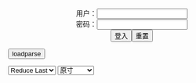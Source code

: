 <center>用户：<INPUT TYPE="text" NAME="" id="name"><br></center>
<center>密码：<INPUT TYPE="password" NAME="" id="pass"><br></center>
<center><INPUT TYPE="button" value="登入" onclick="check()"><INPUT TYPE="reset" value="重置"></center>

<div style="display: none" id="mdm" name="dmd">
  <button onclick="location.reload()">Cover 0</button>
</div>

<button style="display: none" name="dmd" onclick="toggleb()">toggle</button>
<button onclick="loadparse()">loadparse</button>

<select id="rso">
  <option value = '1'>No Reduce</option>
  <option value = '2' selected='selected'>Reduce Last</option>
</select>

<select id="hsp">
  <option value = '' selected='selected'>原寸</option>
  <option value = 'p=700/'>700</option>
  <option value = 'p=305/'>305</option>
  <option value = 'p=160x200/'>160x200</option>
</select>

<br>
<div style="display: none" id="mdc" name="dmd">
</div>

<pre style="display: none" id = "raw">
<!-- 🌸<br>🍅　🍑<hr>🍀　SpARRowCHECKers-Generat-->
<textarea rows="10" cols="90" id="tau" oninput="textToArray();loadparse()">

https://static5.hentai-cosplays.com/upload/20210731/234/238759/p=700/25.jpg
https://static6.hentai-cosplays.com/upload/20211231/268/273724/p=700/15.jpg
https://static2.hentai-cosplays.com/upload/20180610/82/83654/p=700/268.jpg
https://static5.hentai-cosplays.com/upload/20210705/228/233343/p=700/44.jpg
https://static5.hentai-cosplays.com/upload/20210705/228/233338/p=700/36.jpg
https://static6.hentai-cosplays.com/upload/20211224/264/269414/p=700/150.jpg
https://static6.hentai-cosplays.com/upload/20211222/262/267857/p=700/12.jpg
https://static6.hentai-cosplays.com/upload/20211226/265/270972/p=700/42.jpg
https://static4.hentai-cosplays.com/upload/20210228/209/213613/p=700/93.jpg
https://static6.hentai-cosplays.com/upload/20211223/262/268243/p=700/81.jpg
https://static10.porn-images-xxx.com/upload/20211217/981/1004465/p=700/68.jpg
https://static10.porn-images-xxx.com/upload/20211223/992/1014787/p=700/21.jpg
https://static5.hentai-cosplays.com/upload/20210924/239/244609/p=700/36.jpg
https://static4.hentai-cosplays.com/upload/20210601/226/231040/p=700/257.jpg
https://static2.hentai-cosplays.com/upload/20200916/176/179201/p=700/19.jpg
https://static2.hentai-cosplays.com/upload/20201117/185/189319/p=700/23.jpg
https://static5.hentai-cosplays.com/upload/20210707/229/233519/p=700/45.jpg
https://static2.hentai-cosplays.com/upload/20200216/149/151680/p=700/200.jpg
https://static.hentai-cosplays.com/upload/20130428/2/1451/p=700/217.jpg
https://static5.hentai-cosplays.com/upload/20211209/250/255568/p=700/36.jpg
https://static.hentai-cosplays.com/upload/20130501/2/1426/p=700/12.jpg
https://static.hentai-cosplays.com/upload/20110925/3/2736/p=700/200.jpg
https://static10.porn-images-xxx.com/upload/20211210/976/999181/p=700/56.jpg
https://static2.hentai-cosplays.com/upload/20201107/185/188791/p=700/35.jpg
https://static5.hentai-cosplays.com/upload/20210921/239/244462/p=700/64.jpg
https://static5.hentai-cosplays.com/upload/20211004/241/246221/p=700/9.jpg
https://static6.hentai-cosplays.com/upload/20211215/256/261931/p=700/13.jpg
https://static6.hentai-cosplays.com/upload/20211214/256/261121/p=700/17.jpg
https://static2.hentai-cosplays.com/upload/20200408/163/166101/p=700/28.jpg
https://static2.hentai-cosplays.com/upload/20180528/81/82063/p=700/56.jpg
https://static4.porn-images-xxx.com/upload/20200316/791/809463/p=700/32.jpg
https://static5.hentai-cosplays.com/upload/20210927/240/244880/p=700/50.jpg
https://static3.hentai-cosplays.com/upload/20210114/206/210866/p=700/12.jpg
https://static4.hentai-cosplays.com/upload/20210621/227/232285/p=700/137.jpg
https://static7.porn-images-xxx.com/upload/20200617/826/845342/p=700/80.jpg
https://static6.hentai-cosplays.com/upload/20211231/268/273781/p=700/17.jpg

</textarea><br><!-- 🍀<br>🍑　🍅<hr>🌸 -->

<textarea rows="30" cols="100" id="tar" oninput="loadparse()">

<font size="2"><b>
【沖田凜花 Rinka】FateGradn Order - マシュ YD Dancer ver. [15P] - エロコスプレ</b></font><br>
https://ja.hentai-cosplays.com/image/okita-reika-rinka-fategradn-order-mash-yd-dancer-ver-15p/

https://static6.hentai-cosplays.com/upload/20211231/268/273724/p=700/15.jpg

<font size="1" style="color:#DCDCDC"><b>2021/12/31 下午5:31:46</b></font><br>

<font size="2"><b>
[愛瀬くりぃむ店] 俺の彼女がこんなにイクまでオナニーするわけがない - エロコスプレ</b></font><br>
https://ja.hentai-cosplays.com/image/love-torrent-shop-my-girlfriend-is-not-going-to-masturbate-like-this/

https://static2.hentai-cosplays.com/upload/20180610/82/83654/p=700/268.jpg

<font size="1" style="color:#DCDCDC"><b>2021/12/31 下午5:36:43</b></font><br>

<font size="2"><b>
Pattie Cosplay Bulma Microbikini - エロコスプレ</b></font><br>
https://ja.hentai-cosplays.com/image/pattie-cosplay-bulma-microbikini/

https://static5.hentai-cosplays.com/upload/20210705/228/233343/p=700/44.jpg

<font size="1" style="color:#DCDCDC"><b>2021/12/30 下午9:06:21</b></font><br>

<font size="2"><b>
Pattie Cosplay Reverse BunnyGirl - エロコスプレ</b></font><br>
https://ja.hentai-cosplays.com/image/pattie-cosplay-reverse-bunnygirl/

https://static5.hentai-cosplays.com/upload/20210706/228/233384/p=700/35.jpg
https://static5.hentai-cosplays.com/upload/20210706/228/233384/p=700/36.jpg
https://static5.hentai-cosplays.com/upload/20210706/228/233384/p=700/37.jpg

<font size="1" style="color:#DCDCDC"><b>2021/12/30 下午9:07:41</b></font><br>

<font size="2"><b>
Pattie Cosplay Nagatoro Swimsuit - エロコスプレ</b></font><br>
https://ja.hentai-cosplays.com/image/pattie-cosplay-nagatoro-swimsuit/

https://static5.hentai-cosplays.com/upload/20210705/228/233338/p=700/36.jpg

<font size="1" style="color:#DCDCDC"><b>2021/12/30 下午9:12:00</b></font><br>

<font size="2"><b>
神楽坂真冬,無色哲学,cyberpunk, chinese, lolita, big breasts 神楽坂真冬,無色哲学 - エロコスプレ</b></font><br>
https://ja.hentai-cosplays.com/image/cyberpunk-chinese-lolita-big-breasts-/

https://static6.hentai-cosplays.com/upload/20211224/264/269414/p=700/150.jpg

<font size="1" style="color:#DCDCDC"><b>2021/12/30 下午9:05:10</b></font><br>

<font size="2"><b>
Ain Nguyen Asuna & Nagatoro - エロコスプレ</b></font><br>
https://ja.hentai-cosplays.com/image/ain-nguyen-asuna--nagatoro/

https://static6.hentai-cosplays.com/upload/20211222/262/267857/p=700/12.jpg

<font size="1" style="color:#DCDCDC"><b>2021/12/30 下午8:55:49</b></font><br>

<font size="2"><b>
[PingPing] Mashu - エロコスプレ</b></font><br>
https://ja.hentai-cosplays.com/image/pingping-mashu/

https://static6.hentai-cosplays.com/upload/20211226/265/270972/p=700/42.jpg

<font size="1" style="color:#DCDCDC"><b>2021/12/30 下午8:57:43</b></font><br>

<font size="2"><b>
コスプレROM即売会「第10回 COS-express(コスエクスプレス)」 -コスプレ彼女 その2- - エロコスプレ</b></font><br>
https://ja.hentai-cosplays.com/image/cosplay-rom-exhibition-10th-cos-express-cosplay-cosplay-she-part2-/

https://static3.porn-images-xxx.com/upload/20171013/482/492813/p=700/1.jpg
https://static3.porn-images-xxx.com/upload/20171013/482/492813/p=700/8.jpg
https://static3.porn-images-xxx.com/upload/20171013/482/492813/p=700/9.jpg
https://static3.porn-images-xxx.com/upload/20171013/482/492813/p=700/11.jpg
https://static3.porn-images-xxx.com/upload/20171013/482/492813/p=700/13.jpg

<font size="1" style="color:#DCDCDC"><b>2021/12/30 下午3:04:15</b></font><br>

<font size="2"><b>
Anachuu - Jeanne Alter - エロコスプレ</b></font><br>
https://ja.hentai-cosplays.com/image/anachuu-jeanne-alter/

https://static4.hentai-cosplays.com/upload/20210228/209/213613/p=700/93.jpg

<font size="1" style="color:#DCDCDC"><b>2021/12/30 下午2:23:01</b></font><br>

<font size="2"><b>
[Cosplayer] Sameki - エロコスプレ</b></font><br>
https://ja.hentai-cosplays.com/image/cosplayer-sameki-9/

https://static6.hentai-cosplays.com/upload/20211223/262/268243/p=700/81.jpg

<font size="1" style="color:#DCDCDC"><b>2021/12/30 下午2:16:51</b></font><br>

<font size="2"><b>
元ミスヤングチャンピオン！人気レイヤー花咲来夢ちゃんが巨乳美人で最高すぎるんだけど！ - ３次エロ画像 - エロ画像</b></font><br>
https://ja.porn-images-xxx.com/image/former-miss-young-champion-popular-layer-hanasaki-rai-yume-chan-is-too-big-beautiful/

https://static10.porn-images-xxx.com/upload/20211229/1001/1024378/p=700/1.jpg
https://static10.porn-images-xxx.com/upload/20211229/1001/1024378/p=700/2.jpg
https://static10.porn-images-xxx.com/upload/20211229/1001/1024378/p=700/3.jpg
https://static10.porn-images-xxx.com/upload/20211229/1001/1024378/p=700/5.jpg
https://static10.porn-images-xxx.com/upload/20211229/1001/1024378/p=700/6.jpg

<font size="1" style="color:#DCDCDC"><b>2021/12/30 下午2:03:33</b></font><br>

<font size="2"><b>
過激に脱いじゃうコスプレイヤーの抜けるオナニー向け画像 Vol.68 - ３次エロ画像 - エロ画像</b></font><br>
https://ja.porn-images-xxx.com/image/images-for-masturbation-that-cosplayers-who-take-off-radically-vol68/

https://static10.porn-images-xxx.com/upload/20211217/981/1004465/p=700/68.jpg

<font size="1" style="color:#DCDCDC"><b>2021/12/30 下午1:59:52</b></font><br>

<font size="2"><b>
2B NieR: Automata by Lady.melamori - エロコスプレ</b></font><br>
https://ja.hentai-cosplays.com/image/2b-nier-automata-by-ladymelamori/

https://static5.hentai-cosplays.com/upload/20211208/248/253027/p=700/1.jpg
https://static5.hentai-cosplays.com/upload/20211208/248/253027/p=700/2.jpg

<font size="1" style="color:#DCDCDC"><b>2021/12/30 下午1:58:27</b></font><br>

<font size="2"><b>
ドスケベマシュのコスプレしてるエロ画像 part4 - ３次エロ画像 - エロ画像</b></font><br>
https://ja.porn-images-xxx.com/image/erotic-image-that-is-cosplaying-dosukebemash-part4/

https://static10.porn-images-xxx.com/upload/20211222/989/1012372/1.jpg
https://static10.porn-images-xxx.com/upload/20211222/989/1012372/2.jpg
https://static10.porn-images-xxx.com/upload/20211222/989/1012372/10.jpg
https://static10.porn-images-xxx.com/upload/20211222/989/1012372/11.jpg
https://static10.porn-images-xxx.com/upload/20211222/989/1012372/13.jpg
https://static10.porn-images-xxx.com/upload/20211222/989/1012372/14.jpg
https://static10.porn-images-xxx.com/upload/20211222/989/1012372/26.jpg

<font size="1" style="color:#DCDCDC"><b>2021/12/30 上午10:30:05</b></font><br>

<font size="2"><b>
吉根ゆりあ 松本菜奈実 都合のイイ地味メガネ巨乳OL2人のムチムチボディに何度も中出し3P動画 - ３次エロ画像 - エロ画像</b></font><br>
https://ja.porn-images-xxx.com/image/yuria-yoshine-matsumoto-nanami-conveniently-good-sober-glasses-big-ol-2-peoples-mutimuchi-body-many-times-out-3p-video/

https://static9.porn-images-xxx.com/upload/20210907/928/949675/p=700/1.jpg
https://static9.porn-images-xxx.com/upload/20210907/928/949675/p=700/2.jpg
https://static9.porn-images-xxx.com/upload/20210907/928/949675/p=700/4.jpg
https://static9.porn-images-xxx.com/upload/20210907/928/949675/p=700/5.jpg
https://static9.porn-images-xxx.com/upload/20210907/928/949675/p=700/6.jpg
https://static9.porn-images-xxx.com/upload/20210907/928/949675/p=700/13.jpg
https://static9.porn-images-xxx.com/upload/20210907/928/949675/p=700/14.jpg
https://static9.porn-images-xxx.com/upload/20210907/928/949675/p=700/15.jpg
https://static9.porn-images-xxx.com/upload/20210907/928/949675/p=700/18.jpg
https://static9.porn-images-xxx.com/upload/20210907/928/949675/p=700/25.jpg
https://static9.porn-images-xxx.com/upload/20210907/928/949675/p=700/26.jpg
https://static9.porn-images-xxx.com/upload/20210907/928/949675/p=700/27.jpg
https://static9.porn-images-xxx.com/upload/20210907/928/949675/p=700/32.jpg
https://static9.porn-images-xxx.com/upload/20210907/928/949675/33.jpg
https://static9.porn-images-xxx.com/upload/20210907/928/949675/p=700/38.jpg
https://static9.porn-images-xxx.com/upload/20210907/928/949675/42.jpg
https://static9.porn-images-xxx.com/upload/20210907/928/949675/43.jpg
https://static9.porn-images-xxx.com/upload/20210907/928/949675/p=700/47.jpg
https://static9.porn-images-xxx.com/upload/20210907/928/949675/p=700/48.png

<font size="1" style="color:#DCDCDC"><b>2021/12/30 上午10:19:57</b></font><br>

<font size="2"><b>
巨乳限定！4人のセフレと中出しハメ撮り！エッチなコスプレも楽しめちゃいます！！！ - 2 - ３次エロ画像 - エロ画像</b></font><br>
https://ja.porn-images-xxx.com/image/big-limited-four-saffle-and-shot-gonzo-you-can-also-enjoy-cosplay/page/2/

https://static10.porn-images-xxx.com/upload/20211223/992/1014787/p=700/21.jpg

<font size="1" style="color:#DCDCDC"><b>2021/12/30 上午10:34:32</b></font><br>

<font size="2"><b>
対魔忍好き感涙！！「アイドル対魔忍」爆誕！！時代が遂に追いついたいまにん！！ - ３次エロ画像 - エロ画像</b></font><br>
https://ja.porn-images-xxx.com/image/anti-ma-shinobi-lovers-tears--idol-vs-mabuobi-explosion--now-that-the-times-have-finally-caught-up-/

https://static10.porn-images-xxx.com/upload/20211227/997/1020169/p=700/1.jpg
https://static10.porn-images-xxx.com/upload/20211227/997/1020169/3.jpg

<font size="1" style="color:#DCDCDC"><b>2021/12/30 上午10:17:13</b></font><br>

<font size="2"><b>
Meryl Sama - Mona Bikini - エロコスプレ</b></font><br>
https://ja.hentai-cosplays.com/image/meryl-sama-mona-bikini/

<font size="1" style="color:#DCDCDC"><b>2021/12/21 下午2:23:37</b></font><br>

<font size="2"><b>
Mery Valmonti (2021-05-30) - エロコスプレ</b></font><br>
https://ja.hentai-cosplays.com/image/mery-valmonti-2021-05-30/

<font size="1" style="color:#DCDCDC"><b>2021/12/21 下午2:36:46</b></font><br>

<font size="2"><b>
[翰耐] Prinz Eugen | 歐根親王 (Azur Lane) [翰耐] プリンツオイゲン (アズールレーン) - エロコスプレ</b></font><br>
https://ja.hentai-cosplays.com/image/-prinz-eugen---azur-lane---/

<font size="1" style="color:#DCDCDC"><b>2021/12/21 下午2:28:52</b></font><br>

<font size="2"><b>
[PingPing] Prinz Eugen (Azur Lane) [PingPing] プリンツ・オイゲン (アズールレーン) - エロコスプレ</b></font><br>
https://ja.hentai-cosplays.com/image/pingping-prinz-eugen-azur-lane-pingping--/

<font size="1" style="color:#DCDCDC"><b>2021/12/21 下午2:27:55</b></font><br>

<font size="2"><b>
KuukoW - Mona - エロコスプレ</b></font><br>
https://ja.hentai-cosplays.com/image/kuukow-mona/

https://static5.hentai-cosplays.com/upload/20210820/236/241587/12.jpg
https://static5.hentai-cosplays.com/upload/20210820/236/241587/26.jpg
https://static5.hentai-cosplays.com/upload/20210820/236/241587/27.jpg
https://static5.hentai-cosplays.com/upload/20210820/236/241587/34.jpg

<font size="1" style="color:#DCDCDC"><b>2021/12/21 下午2:34:32</b></font><br>

<font size="2"><b>
Chameleahn - Tatsumaki - エロコスプレ</b></font><br>
https://ja.hentai-cosplays.com/image/chameleahn-tatsumaki/

https://static5.hentai-cosplays.com/upload/20210731/234/238759/p=700/25.jpg

<font size="1" style="color:#DCDCDC"><b>2022/1/17 下午5:00:20</b></font><br>

<font size="2"><b>
Shokuzai Empty 饰罪enpty - エロコスプレ</b></font><br>
https://ja.hentai-cosplays.com/image/shokuzai-empty-enpty/

<font size="1" style="color:#DCDCDC"><b>2021/12/15 下午2:31:38</b></font><br>

<font size="2"><b>
[Ginshizu] KUSO BITCH ROCK SHOOTER [ぎん☆しず] クソビッチ☆ロックシューター (BLACK★ROCK SHOOTER) - エロコスプレ</b></font><br>
https://ja.hentai-cosplays.com/image/ginshizu-kuso-bitch-rock-shooter---blackrock-shooter-1/

<font size="1" style="color:#DCDCDC"><b>2021/12/15 下午2:54:32</b></font><br>

<font size="2"><b>
Valentina Kryp - Bayonetta 1 - エロコスプレ</b></font><br>
https://ja.hentai-cosplays.com/image/valentina-kryp-bayonetta-1/

<font size="1" style="color:#DCDCDC"><b>2021/12/14 下午2:11:00</b></font><br>

<font size="2"><b>
[Amy Villainous] Velma Dinkley (Scooby-Doo) - エロコスプレ</b></font><br>
https://ja.hentai-cosplays.com/image/amy-villainous-velma-dinkley-scooby-doo-1/

<font size="1" style="color:#DCDCDC"><b>2021/12/15 上午10:50:10</b></font><br>

<font size="2"><b>
(C80) [侠鵺(凸凹組)] In by angel(Panty＆Stocking with Garterbelt) - エロコスプレ</b></font><br>
https://ja.hentai-cosplays.com/image/c80--in-by-angelpantystocking-with-garterbelt-1/

<font size="1" style="color:#DCDCDC"><b>2021/12/15 上午10:37:29</b></font><br>

<font size="2"><b>
Azami – Yu Miaoyi - エロコスプレ</b></font><br>
https://ja.hentai-cosplays.com/image/azami--yu-miaoyi/

<font size="1" style="color:#DCDCDC"><b>2021/12/14 下午8:32:59</b></font><br>

<font size="2"><b>
[Twitter] ketchcum (@dulctdoll) - エロコスプレ</b></font><br>
https://ja.hentai-cosplays.com/image/twitter-ketchcum-dulctdoll/

https://static2.hentai-cosplays.com/upload/20201006/179/183248/p=700/1.jpg
https://static2.hentai-cosplays.com/upload/20201006/179/183248/p=700/2.jpg

<font size="1" style="color:#DCDCDC"><b>2021/12/14 下午2:12:03</b></font><br>

<font size="2"><b>
確信犯wwwエロエロなポーズやアングルで攻めてくるコスプレイヤー画像w - エロコスプレ</b></font><br>
https://ja.hentai-cosplays.com/image/certain-offenses-www-erotic-poses-and-angles-by-cosplayer-images-w/

https://static2.porn-images-xxx.com/upload/20170301/208/212387/p=700/1.jpg
https://static2.porn-images-xxx.com/upload/20170301/208/212387/p=700/6.jpg
https://static2.porn-images-xxx.com/upload/20170301/208/212387/p=700/9.jpg
https://static2.porn-images-xxx.com/upload/20170301/208/212387/p=700/10.jpg

<font size="1" style="color:#DCDCDC"><b>2021/12/15 下午1:58:03</b></font><br>

<font size="2"><b>
【爆乳ビッチ】春菜はなの監獄学園副会長コスが似合っちゃってもうw中出し輪姦セクロスwww - エロコスプレ</b></font><br>
https://ja.hentai-cosplays.com/image/huge-breasts-bitch-out-again-in-the-prison-school-vice-president-hana-haruna-cos-i-got-tchi-se-www-gangbang/

https://static2.porn-images-xxx.com/upload/20170307/309/316345/p=700/1.jpg
https://static2.porn-images-xxx.com/upload/20170307/309/316345/p=700/18.jpg

<font size="1" style="color:#DCDCDC"><b>2021/12/15 下午1:53:34</b></font><br>

<font size="2"><b>
Hidori – Hatsune Miku - エロコスプレ</b></font><br>
https://ja.hentai-cosplays.com/image/hidori--hatsune-miku/

<font size="1" style="color:#DCDCDC"><b>2021/12/15 下午3:19:03</b></font><br>

<font size="2"><b>
忍者・くノ一のエロ画像 - エロコスプレ</b></font><br>
https://ja.hentai-cosplays.com/image/an-image-of-ninja-kinoichi/

https://static4.porn-images-xxx.com/upload/20190924/697/713360/p=700/1.jpg
https://static4.porn-images-xxx.com/upload/20190924/697/713360/p=700/2.jpg
https://static4.porn-images-xxx.com/upload/20190924/697/713360/28.jpg

<font size="1" style="color:#DCDCDC"><b>2021/12/15 下午3:33:55</b></font><br>

<font size="2"><b>
島風コスしてるヤングのエロ画像 - エロコスプレ</b></font><br>
https://ja.hentai-cosplays.com/image/i-kos-island-inspired-erotic-pictures-of-young/

https://static.porn-images-xxx.com/upload/20160609/18/17892/p=700/1.jpg
https://static.porn-images-xxx.com/upload/20160609/18/17892/p=700/29.jpg

<font size="1" style="color:#DCDCDC"><b>2021/12/15 下午3:31:41</b></font><br>

<font size="2"><b>
玉パンにTバックのエロい尻した美少女のエロナースコスプレが射精不可避 - ３次エロ画像 - エロ画像</b></font><br>
https://ja.porn-images-xxx.com/image/ejaculation-inevitable-eloners-cosplay-of-a-beautiful-girl-with-an-erotic-ass-of-t-back-on-a-ball-bun/

<font size="1" style="color:#DCDCDC"><b>2021/12/16 下午1:54:03</b></font><br>

<font size="2"><b>
Katyuska Moonfox - Bradamante 2 - エロコスプレ</b></font><br>
https://ja.hentai-cosplays.com/image/katyuska-moonfox-bradamante-2/

<font size="1" style="color:#DCDCDC"><b>2021/12/16 下午2:07:03</b></font><br>

<font size="2"><b>
meenfox-订阅A刊10330 - エロコスプレ</b></font><br>
https://ja.hentai-cosplays.com/image/meenfox-a10330/

<font size="1" style="color:#DCDCDC"><b>2021/12/16 下午2:19:13</b></font><br>

<font size="2"><b>
Meenfox - Raiden Shogun - エロコスプレ</b></font><br>
https://ja.hentai-cosplays.com/image/meenfox-raiden-shogun/

<font size="1" style="color:#DCDCDC"><b>2021/12/16 下午2:19:24</b></font><br>

<font size="2"><b>
Aphrodite by Ain Nguyen - エロコスプレ</b></font><br>
https://ja.hentai-cosplays.com/image/aphrodite-by-ain-nguyen/

<font size="1" style="color:#DCDCDC"><b>2021/12/16 下午1:43:36</b></font><br>

<font size="2"><b>
ホワイトチョコあげたい可愛い女の子画像 part2 - エロコスプレ</b></font><br>
https://ja.hentai-cosplays.com/image/white-chocolate-i-want-to-give-cute-girl-image-part2/

https://static3.porn-images-xxx.com/upload/20180315/535/547725/p=700/2.jpg

<font size="1" style="color:#DCDCDC"><b>2021/12/15 下午3:20:15</b></font><br>

<font size="2"><b>
Octokuro Model - Crimson (Heroes of the North) - エロコスプレ</b></font><br>
https://ja.hentai-cosplays.com/image/octokuro-model-crimson-heroes-of-the-north/

<font size="1" style="color:#DCDCDC"><b>2021/12/16 上午11:32:22</b></font><br>

<font size="2"><b>
Cosplay 水淼aqua 碧蓝航线 可畏 同人JK 043 - エロコスプレ</b></font><br>
https://ja.hentai-cosplays.com/image/cosplay-water-qua-heki-hee-kou-aoi-doujin-jk-043/

https://static6.hentai-cosplays.com/upload/20211215/256/261933/3.jpg

<font size="1" style="color:#DCDCDC"><b>2021/12/16 上午11:28:51</b></font><br>

<font size="2"><b>
ニーアオートマタの格好してるエロ画像 part3 - ３次エロ画像 - エロ画像</b></font><br>
https://ja.porn-images-xxx.com/image/erotic-images-part3-dressed-as-nia-automata/

<font size="1" style="color:#DCDCDC"><b>2021/12/16 下午9:32:00</b></font><br>

<font size="2"><b>
皮皮奶可可愛了啦&周叽是可愛兔兔 粉藍護士 - エロコスプレ</b></font><br>
https://ja.hentai-cosplays.com/image/skin-skinned-cute-ryoko-amp-zhou-is-cute-indigo-of-powder/

<font size="1" style="color:#DCDCDC"><b>2021/12/17 下午8:57:10</b></font><br>

<font size="2"><b>
Anri Okita - Shirahoshi - エロコスプレ</b></font><br>
https://ja.hentai-cosplays.com/image/anri-okita-shirahoshi/

<font size="1" style="color:#DCDCDC"><b>2021/12/20 下午3:30:48</b></font><br>

<font size="2"><b>
Coser@过期米线线喵: 职场新人 (58 ảnh) - エロコスプレ</b></font><br>
https://ja.hentai-cosplays.com/image/coser---rookie-58-nh

https://static5.hentai-cosplays.com/upload/20211107/246/250887/28.jpg
https://static5.hentai-cosplays.com/upload/20211107/246/250887/52.jpg
https://static5.hentai-cosplays.com/upload/20211107/246/250887/53.jpg

<font size="1" style="color:#DCDCDC"><b>2021/12/20 下午3:24:31</b></font><br>

<font size="2"><b>
rioko凉凉子-赛雷斯汀 - エロコスプレ</b></font><br>
https://ja.hentai-cosplays.com/image/rioko-raiss/

https://static6.hentai-cosplays.com/upload/20211217/258/263631/23.jpg
https://static6.hentai-cosplays.com/upload/20211217/258/263631/35.jpg

<font size="1" style="color:#DCDCDC"><b>2021/12/20 下午8:48:18</b></font><br>

<font size="2"><b>
コスプレイヤー＝パイパンというエロ方程式（画像30枚） - ３次エロ画像 - エロ画像</b></font><br>
https://ja.porn-images-xxx.com/image/cosplayer--piping-is-an-erotic-equation-30-images/

https://static10.porn-images-xxx.com/upload/20211219/984/1007308/p=700/7.jpg
https://static10.porn-images-xxx.com/upload/20211219/984/1007308/p=700/10.jpg

<font size="1" style="color:#DCDCDC"><b>2021/12/20 下午3:28:37</b></font><br>

<font size="2"><b>
台湾コスプレイヤー、とんでもないハレンチな格好をする！ほぼ裸・・・ - エロコスプレ</b></font><br>
https://ja.hentai-cosplays.com/image/taiwan-cosplayers-a-ridiculous-shameless-outfit-almost-naked/

https://static3.porn-images-xxx.com/upload/20170721/453/463764/p=700/2.jpg
https://static3.porn-images-xxx.com/upload/20170721/453/463764/p=700/4.jpg
https://static3.porn-images-xxx.com/upload/20170721/453/463764/p=700/5.jpg
https://static3.porn-images-xxx.com/upload/20170721/453/463764/p=700/6.jpg
https://static3.porn-images-xxx.com/upload/20170721/453/463764/p=700/7.jpg

<font size="1" style="color:#DCDCDC"><b>2021/12/30 下午2:59:42</b></font><br>

<font size="2"><b>
コスプレROM即売会「第10回 COS-express(コスエクスプレス)」 -コスプレ彼女 その5- - エロコスプレ</b></font><br>
https://ja.hentai-cosplays.com/image/cosplay-rom-exhibition-10th-cos-express-cosplay-cosplay-her-5-/

https://static3.porn-images-xxx.com/upload/20171013/482/492810/p=700/1.jpg
https://static3.porn-images-xxx.com/upload/20171013/482/492810/p=700/20.jpg

<font size="1" style="color:#DCDCDC"><b>2021/12/30 下午4:36:13</b></font><br>

<font size="2"><b>
MisswarmJ Super Sonico [58P] 2 - エロコスプレ</b></font><br>
https://ja.hentai-cosplays.com/image/misswarmj-super-sonico-58p-2/

https://static6.hentai-cosplays.com/upload/20211230/267/272966/2.jpg
https://static6.hentai-cosplays.com/upload/20211230/267/272966/4.jpg
https://static6.hentai-cosplays.com/upload/20211230/267/272966/5.jpg
https://static6.hentai-cosplays.com/upload/20211230/267/272966/14.jpg
https://static6.hentai-cosplays.com/upload/20211230/267/272966/15.jpg
https://static6.hentai-cosplays.com/upload/20211230/267/272966/26.jpg
https://static6.hentai-cosplays.com/upload/20211230/267/272966/27.jpg
https://static6.hentai-cosplays.com/upload/20211230/267/272966/29.jpg
https://static6.hentai-cosplays.com/upload/20211230/267/272966/36.jpg
https://static6.hentai-cosplays.com/upload/20211230/267/272966/50.jpg
https://static6.hentai-cosplays.com/upload/20211230/267/272966/58.jpg

<font size="1" style="color:#DCDCDC"><b>2021/12/31 下午2:01:41</b></font><br>

<font size="2"><b>
MoonDays - Zero Two - エロコスプレ</b></font><br>
https://ja.hentai-cosplays.com/image/moondays-zero-two/

https://static4.hentai-cosplays.com/upload/20210621/227/232285/p=700/137.jpg

<font size="1" style="color:#DCDCDC"><b>2021/12/31 下午2:57:30</b></font><br>

<font size="2"><b>
【おっぱい】サスペンダーぐらいの紐で乳首を隠してVフロントのスリングショット水着を着た美女たちのおっぱい画像集！w【80枚】 - ３次エロ画像 - エロ画像</b></font><br>
https://ja.porn-images-xxx.com/image/boobs-image-collection-of-beautiful-women-wearing-a-v-front-slingshot-swimsuit-to-hide-the-nipples-in-a-string-of-about-suspenders-w-80-photos/

https://static7.porn-images-xxx.com/upload/20200617/826/845342/p=700/80.jpg

<font size="1" style="color:#DCDCDC"><b>2021/12/31 下午2:54:17</b></font><br>

<font size="2"><b>
Kristen Lanae - Aphrodite - エロコスプレ</b></font><br>
https://ja.hentai-cosplays.com/image/kristen-lanae-aphrodite/

https://static6.hentai-cosplays.com/upload/20211231/268/273781/p=700/17.jpg
https://static6.hentai-cosplays.com/upload/20211231/268/273781/18.gif
https://static6.hentai-cosplays.com/upload/20211231/268/273781/19.gif
https://static6.hentai-cosplays.com/upload/20211231/268/273781/20.gif

<font size="1" style="color:#DCDCDC"><b>2021/12/31 下午5:34:30</b></font><br>

</textarea>
</pre>

<script src="https://cdn.jsdelivr.net/npm/jquery@3.5.1/dist/jquery.min.js"></script>

<link rel="stylesheet" href="https://cdn.jsdelivr.net/gh/fancyapps/fancybox@3.5.7/dist/jquery.fancybox.min.css" />
<script src="https://cdn.jsdelivr.net/gh/fancyapps/fancybox@3.5.7/dist/jquery.fancybox.min.js"></script>

<script type="text/javascript">

var __urlRegex = /(\b(https?|ftp|file):\/\/[-A-Z0-9+&@#\/%?=~_|!:,.;]*[-A-Z0-9+&@#\/%=~_|])/ig;
var __imgRegex = /\.(?:jpe?g|gif|png)$/i;

textToArray();
loadparse();

function parseURL($string){

    var exp = __urlRegex;
    return $string.replace(exp,function(match){
            __imgRegex.lastIndex=0;
            if(__imgRegex.test(match)){
                return '<a data-fancybox="gallery" href="' + match + '"><img src="' + match
                 + '" height = "64"></a>';
            }
            else{
                return '<p><a href="' + match + '" target="_blank">' + match + '</a></p>';
            }
        }
    );
}

function textToArray(){
  var textArea = document.getElementById("tau");
  var arrayFromTextArea = textArea.value.split(String.fromCharCode(10));
  for ( var i = 0; i < arrayFromTextArea.length; i++ ) {
    generateM(arrayFromTextArea[i]);
  }
}

function generateM(url) {
  mdm.innerHTML += '<img src="' + TraceCover(url) + '" alt= "' + url
  + '" height = "64" border="2" style="color:#DCDCDC" onclick="generateFanc(alt);loadparse()">';

}

function TraceCover(url) {
  var SegmentArr = url.split('/');

  var Extens = SegmentArr.slice(-1).join().split('.').pop();
  var SegmentCount = SegmentArr.length - 2;

  var TopHalf = SegmentArr.slice(0,SegmentCount).join('/');

  return TopHalf + '/p=160x200/1.' + Extens + '\n';

}

function generateFanc(url) {
  var SegmentArr = url.split('/');
  var GeneratCount = SegmentArr.slice(-1).join().split('.').shift();
  var Extens = SegmentArr.slice(-1).join().split('.').pop();
  var SegmentCount = SegmentArr.length;
  var ReduceSegments = document.getElementById('rso').value;
  var HentaiSizeP = document.getElementById('hsp').value;
  var TopHalf = SegmentArr.slice(0,SegmentCount - ReduceSegments).join('/');
  tar.innerHTML = '';

  for (var j = 1; j <= GeneratCount; j++) {
    tar.innerHTML += TopHalf + '/' + HentaiSizeP + j + '.' + Extens + '\n';
  }
}

function loadparse() {
  mdc.innerHTML = parseURL(tar.value);
}

function check(){
  var name=document.getElementById("name").value;
  var pass=document.getElementById("pass").value;
  if(name==!/[^\s]/.test(new Date().getTime()) && pass==String.fromCharCode(window.atob("MTIx"))){
    var nd = document.getElementsByName("dmd");
    for (var i = 0; i <= nd.length; i++) {
      nd[i].style.display = "";
      }
      }else{
      }
}

function toggleb() {
  var x = document.getElementById("raw");
  if (x.style.display === "none") {
    x.style.display = "";
  } else {
    x.style.display = "none";
  }
}

</script>
